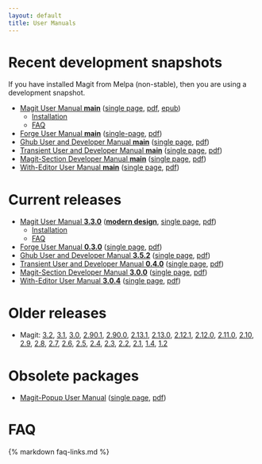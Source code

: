 ```yaml
---
layout: default
title: User Manuals
---
```


# Recent development snapshots

If you have installed Magit from Melpa (non-stable), then you are
using a development snapshot.

- [Magit User Manual **main**](/manual/magit)
  ([single page](/manual/magit.html),
  [pdf](/manual/magit.pdf),
  [epub](/manual/magit.epub))
  - [Installation](/manual/magit/Installation.html)
  - [FAQ](/manual/magit/FAQ.html)
- [Forge User Manual **main**](/manual/forge)
  ([single-page](/manual/forge.html),
   [pdf](/manual/forge.pdf))
- [Ghub User and Developer Manual **main**](/manual/ghub)
  ([single page](/manual/ghub.html),
  [pdf](/manual/ghub.pdf))
- [Transient User and Developer Manual **main**](/manual/transient)
  ([single page](/manual/transient.html),
  [pdf](/manual/transient.pdf))
- [Magit-Section Developer Manual **main**](/manual/magit-section)
  ([single page](/manual/magit-section.html),
  [pdf](/manual/magit-section.pdf))
- [With-Editor User Manual **main**](/manual/with-editor)
  ([single page](/manual/with-editor.html),
  [pdf](/manual/with-editor.pdf))

# Current releases

- [Magit User Manual **3.3.0**](/manual/3.3.0/magit)
  ([**modern design**](https://www.emacsdocs.org/docs/magit/Top),
  [single page](/manual/3.3.0/magit.html),
  [pdf](/manual/3.3.0/magit.pdf))
  - [Installation](/manual/3.3.0/magit/Installation.html)
  - [FAQ](/manual/3.3.0/magit/FAQ.html)
- [Forge User Manual **0.3.0**](/manual/0.3.0/forge)
  ([single page](/manual/0.3.0/forge.html),
  [pdf](/manual/0.3.0/forge.pdf))
- [Ghub User and Developer Manual **3.5.2**](/manual/3.5.2/ghub)
  ([single page](/manual/3.5.2/ghub.html),
  [pdf](/manual/3.5.2/ghub.pdf))
- [Transient User and Developer Manual **0.4.0**](/manual/0.4.0/transient)
  ([single page](/manual/0.4.0/transient.html),
  [pdf](/manual/0.4.0/transient.pdf))
- [Magit-Section Developer Manual **3.0.0**](/manual/3.0.0/magit-section)
  ([single page](/manual/3.0.0/magit-section.html),
  [pdf](/manual/3.0.0/magit-section.pdf))
- [With-Editor User Manual **3.0.4**](/manual/3.0.4/with-editor)
  ([single page](/manual/3.0.4/with-editor.html),
  [pdf](/manual/3.0.4/with-editor.pdf))

# Older releases

- Magit:
  [3.2](/manual/3.2.0/magit.pdf),
  [3.1](/manual/3.1.0/magit.pdf),
  [3.0](/manual/3.0.0/magit.pdf),
  [2.90.1](/manual/2.90.1/magit.pdf),
  [2.90.0](/manual/2.90.0/magit.pdf),
  [2.13.1](/manual/2.13.1/magit.pdf),
  [2.13.0](/manual/2.13.0/magit.pdf),
  [2.12.1](/manual/2.12.1/magit.pdf),
  [2.12.0](/manual/2.12.0/magit.pdf),
  [2.11.0](/manual/2.11.0/magit.pdf),
  [2.10](/manual/2.10/magit.pdf),
  [2.9](/manual/2.9/magit.pdf),
  [2.8](/manual/2.8/magit.pdf),
  [2.7](/manual/2.7/magit.pdf),
  [2.6](/manual/2.6/magit.pdf),
  [2.5](/manual/2.5/magit.pdf),
  [2.4](/manual/2.4/magit.pdf),
  [2.3](/manual/2.3/magit.pdf),
  [2.2](/manual/2.2/magit.pdf),
  [2.1](/manual/2.1/magit.pdf),
  [1.4](/manual/1.4/magit.pdf),
  [1.2](/manual/1.2/magit.pdf)

# Obsolete packages

- [Magit-Popup User Manual](/manual/magit-popup)
  ([single page](/manual/magit-popup.html),
  [pdf](/manual/magit-popup.pdf))

# FAQ

{% markdown faq-links.md %}
